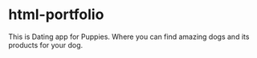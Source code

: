 # html-portfolio
This is Dating app for Puppies. Where you can find amazing dogs and its products for your dog.

